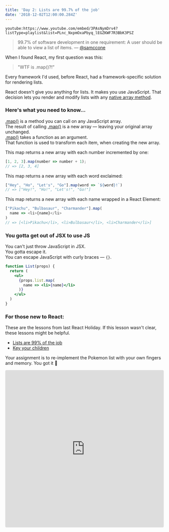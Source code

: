```yaml
---
title: 'Day 2: Lists are 99.7% of the job'
date: '2018-12-02T12:00:00.284Z'
---
```


<div class="measure">

`youtube:https://www.youtube.com/embed/3PAsNymDrv4?listType=playlist&list=PLnc_NxpmOxaPbyq_lEGZKWF7R3BbK3PSZ`

> 99.7% of software development in one requirement:
> A user should be able to view a list of items.
> — [@samccone](https://twitter.com/samccone/status/936665335394168837)

When I found React, my first question was this:

> "WTF is .map()?!"

Every framework I'd used, before React, had a framework-specific solution for rendering lists.

React doesn't give you anything for lists.
It makes you use JavaScript.
That decision lets you render and modify lists with any [native array method](https://developer.mozilla.org/en-US/docs/Web/JavaScript/Reference/Global_Objects/Array).

### Here's what you need to know...

[.map()](https://developer.mozilla.org/en-US/docs/Web/JavaScript/Reference/Global_Objects/Array/map) is a method you can call on any JavaScript array.  
The result of calling [.map()](https://developer.mozilla.org/en-US/docs/Web/JavaScript/Reference/Global_Objects/Array/map) is a new array — leaving your original array unchanged.  
[.map()](https://developer.mozilla.org/en-US/docs/Web/JavaScript/Reference/Global_Objects/Array/map) takes a function as an argument.  
That function is used to transform each item, when creating the new array.  

This map returns a new array with each number incremented by one:

```js
[1, 2, 3].map(number => number + 1);
// => [2, 3, 4]
```

This map returns a new array with each word exclaimed:

```js
["Hey", "Ho", "Let's", "Go"].map(word => `${word}!`)
// => ["Hey!", "Ho!", "Let's!", "Go!"]
```
This map returns a new array with each name wrapped in a React Element:

```js
["Pikachu", "Bulbasaur", "Charmander"].map(
  name => <li>{name}</li>
)
// => [<li>Pikachu</li>, <li>Bulbasaur</li>, <li>Charmander</li>]
```

### You gotta get out of JSX to use JS

You can't just throw JavaScript in JSX.  
You gotta escape it.  
You can escape JavaScript with curly braces — `{}`.  

```jsx
function List(props) {
  return (
    <ul>
      {props.list.map(
        name => <li>{name}</li>
      )}
    </ul>
  )
}
```

### For those new to React:

These are the lessons from last React Holiday.
If this lesson wasn't clear, these lessons might be helpful.

* [Lists are 99% of the job](https://react.holiday/2017/14/)
* [Key your children](https://react.holiday/2017/15/)

Your assignment is to re-implement the Pokemon list with your own fingers and memory.
You got it 💪 

</div>

<iframe src="https://codesandbox.io/embed/l5pjp98lyq" style="width:100%; height:500px; border:0; border-radius: 4px; overflow:hidden;" sandbox="allow-modals allow-forms allow-popups allow-scripts allow-same-origin"></iframe>
